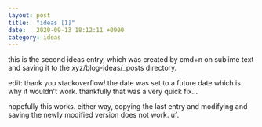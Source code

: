 ```yaml
---
layout: post
title:  "ideas [1]"
date:   2020-09-13 18:12:11 +0900
category: ideas
---
```


this is the second ideas entry, which was created by cmd+n on sublime text and saving it to the xyz/blog-ideas/_posts directory. 

edit: thank you stackoverflow! the date was set to a future date which is why it wouldn't work. thankfully that was a very quick fix...

hopefully this works. either way, copying the last entry and modifying and saving the newly modified version does not work. uf.

